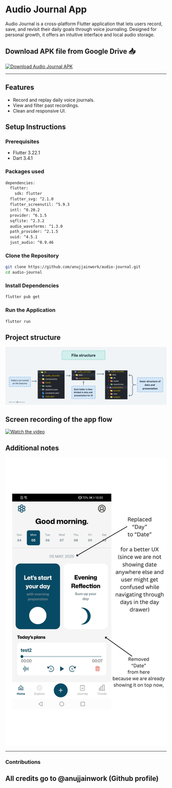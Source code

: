 # Audio Journal App

Audio Journal is a cross-platform Flutter application that lets users record, save, and revisit their daily goals through voice journaling. Designed for personal growth, it offers an intuitive interface and local audio storage.

## Download APK file from Google Drive 📥

[![Download Audio Journal APK](https://img.shields.io/badge/Download-APK-blue?style=for-the-badge&logo=android)](https://drive.google.com/drive/folders/1ZBxK4timheVkNNsx5rEtqf1gLIcfEnRJ?usp=sharing)

---

## Features

- Record and replay daily voice journals.
- View and filter past recordings.
-  Clean and responsive UI.

## Setup Instructions

### Prerequisites

- Flutter 3.22.1
- Dart 3.4.1

### Packages used
```bash
dependencies:
  flutter:
    sdk: flutter
  flutter_svg: ^2.1.0
  flutter_screenutil: ^5.9.3
  intl: ^0.20.2
  provider: ^6.1.5
  sqflite: ^2.3.2
  audio_waveforms: ^1.3.0
  path_provider: ^2.1.5
  uuid: ^4.5.1
  just_audio: ^0.9.46
```

### Clone the Repository
```bash
git clone https://github.com/anujjainwork/audio-journal.git
cd audio-journal
```

### Install Dependencies
```bash
flutter pub get
```

### Run the Application
```bash
flutter run
```


## Project structure
![File structure](readme_assets/structure.png)

## Screen recording of the app flow
[![Watch the video](https://img.youtube.com/vi/30D0DAFxXNo/hqdefault.jpg)](https://youtube.com/shorts/30D0DAFxXNo)

## Additional notes
![Additional notes](readme_assets/arre_additional.png)

---

### Contributions
All credits go to @anujjainwork (Github profile)
---
